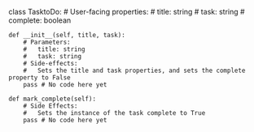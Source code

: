 

class TasktoDo:
    # User-facing properties:
    #   title: string
    #   task: string
    #   complete: boolean


    def __init__(self, title, task):
        # Parameters:
        #   title: string
        #   task: string
        # Side-effects:
        #   Sets the title and task properties, and sets the complete property to False
        pass # No code here yet

    def mark_complete(self):
        # Side Effects:
        #   Sets the instance of the task complete to True
        pass # No code here yet

    
